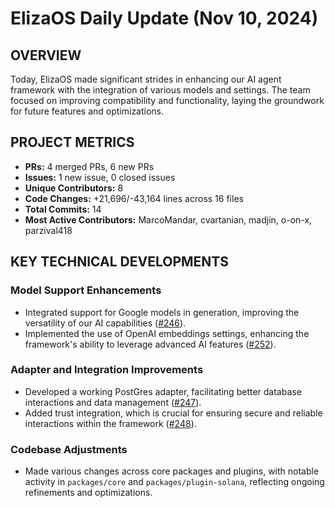 # ElizaOS Daily Update (Nov 10, 2024)

## OVERVIEW 
Today, ElizaOS made significant strides in enhancing our AI agent framework with the integration of various models and settings. The team focused on improving compatibility and functionality, laying the groundwork for future features and optimizations.

## PROJECT METRICS
- **PRs:** 4 merged PRs, 6 new PRs
- **Issues:** 1 new issue, 0 closed issues
- **Unique Contributors:** 8
- **Code Changes:** +21,696/-43,164 lines across 16 files
- **Total Commits:** 14
- **Most Active Contributors:** MarcoMandar, cvartanian, madjin, o-on-x, parzival418

## KEY TECHNICAL DEVELOPMENTS

### Model Support Enhancements
- Integrated support for Google models in generation, improving the versatility of our AI capabilities ([#246](https://github.com/elizaos/eliza/pull/246)).
- Implemented the use of OpenAI embeddings settings, enhancing the framework's ability to leverage advanced AI features ([#252](https://github.com/elizaos/eliza/pull/252)).

### Adapter and Integration Improvements
- Developed a working PostGres adapter, facilitating better database interactions and data management ([#247](https://github.com/elizaos/eliza/pull/247)).
- Added trust integration, which is crucial for ensuring secure and reliable interactions within the framework ([#248](https://github.com/elizaos/eliza/pull/248)).

### Codebase Adjustments
- Made various changes across core packages and plugins, with notable activity in `packages/core` and `packages/plugin-solana`, reflecting ongoing refinements and optimizations.